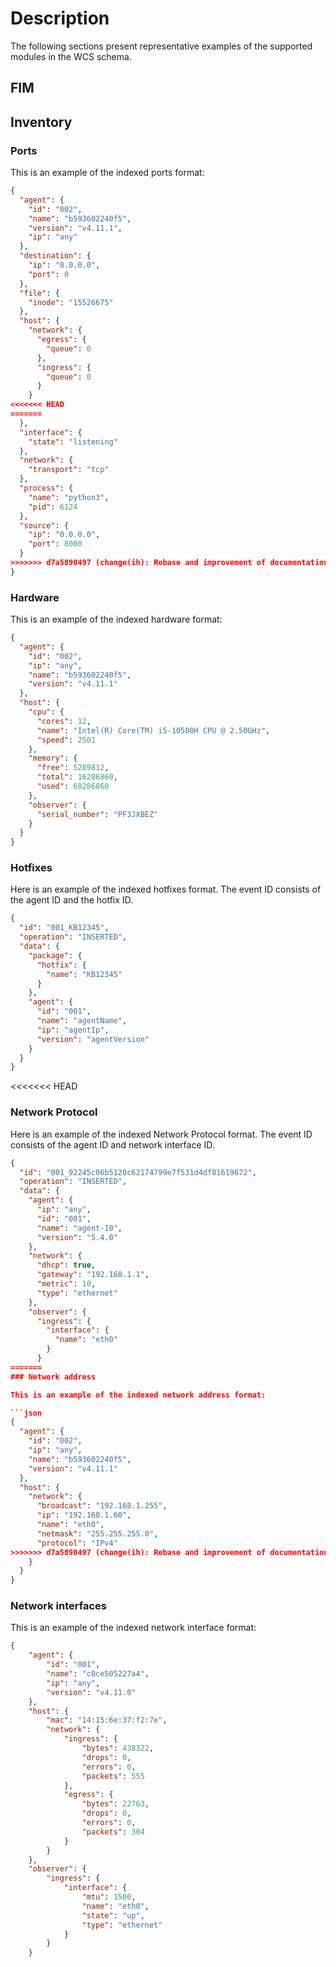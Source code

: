 # Description

The following sections present representative examples of the supported modules in the WCS schema.

## FIM

## Inventory

### Ports

This is an example of the indexed ports format:

```json
{
  "agent": {
    "id": "002",
    "name": "b593602240f5",
    "version": "v4.11.1",
    "ip": "any"
  },
  "destination": {
    "ip": "0.0.0.0",
    "port": 0
  },
  "file": {
    "inode": "15526675"
  },
  "host": {
    "network": {
      "egress": {
        "queue": 0
      },
      "ingress": {
        "queue": 0
      }
    }
<<<<<<< HEAD
=======
  },
  "interface": {
    "state": "listening"
  },
  "network": {
    "transport": "tcp"
  },
  "process": {
    "name": "python3",
    "pid": 6124
  },
  "source": {
    "ip": "0.0.0.0",
    "port": 8000
  }
>>>>>>> d7a5890497 (change(ih): Rebase and improvement of documentation and code name)
}
```

### Hardware

This is an example of the indexed hardware format:

```json
{
  "agent": {
    "id": "002",
    "ip": "any",
    "name": "b593602240f5",
    "version": "v4.11.1"
  },
  "host": {
    "cpu": {
      "cores": 12,
      "name": "Intel(R) Core(TM) i5-10500H CPU @ 2.50GHz",
      "speed": 2501
    },
    "memory": {
      "free": 5289812,
      "total": 16286860,
      "used": 68286860
    },
    "observer": {
      "serial_number": "PF3JXBEZ"
    }
  }
}
```

### Hotfixes

Here is an example of the indexed hotfixes format. The event ID consists of the agent ID and the hotfix ID.

```json
{
  "id": "001_KB12345",
  "operation": "INSERTED",
  "data": {
    "package": {
      "hotfix": {
        "name": "KB12345"
      }
    },
    "agent": {
      "id": "001",
      "name": "agentName",
      "ip": "agentIp",
      "version": "agentVersion"
    }
  }
}
```

<<<<<<< HEAD
### Network Protocol

Here is an example of the indexed Network Protocol format. The event ID consists of the agent ID and network interface ID.

```json
{
  "id": "001_92245c06b5120c62174799e7f531d4df81619672",
  "operation": "INSERTED",
  "data": {
    "agent": {
      "ip": "any",
      "id": "001",
      "name": "agent-10",
      "version": "5.4.0"
    },
    "network": {
      "dhcp": true,
      "gateway": "192.168.1.1",
      "metric": 10,
      "type": "ethernet"
    },
    "observer": {
      "ingress": {
        "interface": {
          "name": "eth0"
        }
      }
=======
### Network address

This is an example of the indexed network address format:

```json
{
  "agent": {
    "id": "002",
    "ip": "any",
    "name": "b593602240f5",
    "version": "v4.11.1"
  },
  "host": {
    "network": {
      "broadcast": "192.168.1.255",
      "ip": "192.168.1.60",
      "name": "eth0",
      "netmask": "255.255.255.0",
      "protocol": "IPv4"
>>>>>>> d7a5890497 (change(ih): Rebase and improvement of documentation and code name)
    }
  }
}
```

### Network interfaces

This is an example of the indexed network interface format:

```json
{
    "agent": {
        "id": "001",
        "name": "c0ce505227a4",
        "ip": "any",
        "version": "v4.11.0"
    },
    "host": {
        "mac": "14:15:6e:37:f2:7e",
        "network": {
            "ingress": {
                "bytes": 438322,
                "drops": 0,
                "errors": 0,
                "packets": 555
            },
            "egress": {
                "bytes": 22763,
                "drops": 0,
                "errors": 0,
                "packets": 304
            }
        }
    },
    "observer": {
        "ingress": {
            "interface": {
                "mtu": 1500,
                "name": "eth0",
                "state": "up",
                "type": "ethernet"
            }
        }
    }
